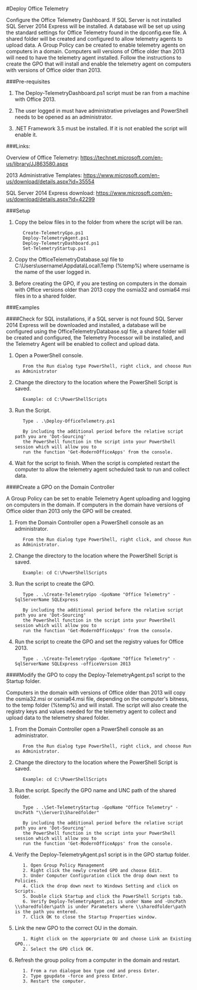 #Deploy Office Telemetry

Configure the Office Telemetry Dashboard. If SQL Server is not installed SQL Server 2014 Express 
will be installed. A database will be set up using the standard settings for Office Telemetry found in the dpconfig.exe file.
A shared folder will be created and configured to allow telemetry agents to upload data. A Group Policy can be created to enable telemetry agents on computers in a domain. Computers will versions of Office older than 2013 will need to have the telemetry agent installed. Follow the instructions to create the GPO that will install and enable the telemetry agent on computers with versions of Office older than 2013.

###Pre-requisites

1. The Deploy-TelemetryDashboard.ps1 script must be ran from a machine with Office 2013.

2. The user logged in must have administrative privelages and PowerShell needs to be opened as an administrator.

3. .NET Framework 3.5 must be installed. If it is not enabled the script will enable it.

###Links:

Overview of Office Telemetry: https://technet.microsoft.com/en-us/library/JJ863580.aspx

2013 Administrative Templates: https://www.microsoft.com/en-us/download/details.aspx?id=35554

SQL Server 2014 Express download: https://www.microsoft.com/en-us/download/details.aspx?id=42299

###Setup

1. Copy the below files in to the folder from where the script will be ran.

          Create-TelemetryGpo.ps1
          Deploy-TelemetryAgent.ps1
          Deploy-TelemetryDashboard.ps1
          Set-TelemetryStartup.ps1
          
2. Copy the OfficeTelemetryDatabase.sql file to C:\Users\username\Appdata\Local\Temp (%temp%) where username
is the name of the user logged in.
          
3. Before creating the GPO, if you are testing on computers in the domain with Office versions older than 2013 copy the osmia32 and osmia64 msi files in to a shared folder. 

###Examples

####Check for SQL installations, if a SQL server is not found SQL Server 2014 Express will be downloaded and installed, a database will be configured using the OfficeTelemetryDatabase.sql file, a shared folder will be created and configured, the Telemetry Processor will be installed, and the Telemetry Agent will be enabled to collect and upload data.

1. Open a PowerShell console.

          From the Run dialog type PowerShell, right click, and choose Run as Administrator
            
2. Change the directory to the location where the PowerShell Script is saved.

          Example: cd C:\PowerShellScripts
            
3. Run the Script.

          Type . .\Deploy-OfficeTelemetry.ps1
          
          By including the additional period before the relative script path you are 'Dot-Sourcing' 
          the PowerShell function in the script into your PowerShell session which will allow you to 
          run the function 'Get-ModernOfficeApps' from the console.
          
4. Wait for the script to finish. When the script is completed restart the computer to allow the 
telemetry agent scheduled task to run and collect data.

####Create a GPO on the Domain Controller

A Group Policy can be set to enable Telemetry Agent uploading and logging on computers in the domain. If computers in
the domain have versions of Office older than 2013 only the GPO will be created.

1. From the Domain Controller open a PowerShell console as an administrator.

          From the Run dialog type PowerShell, right click, and choose Run as Administrator.
          
2. Change the directory to the location where the PowerShell Script is saved.

          Example: cd C:\PowerShellScripts
          
3. Run the script to create the GPO.

          Type . .\Create-TelemetryGpo -GpoName "Office Telemetry" -SqlServerName SQLExpress
          
          By including the additional period before the relative script path you are 'Dot-Sourcing' 
          the PowerShell function in the script into your PowerShell session which will allow you to 
          run the function 'Get-ModernOfficeApps' from the console.

4. Run the script to create the GPO and set the registry values for Office 2013.

          Type . .\Create-TelemetryGpo -GpoName "Office Telemetry" -SqlServerName SQLExpress -officeVersion 2013

####Modify the GPO to copy the Deploy-TelemetryAgent.ps1 script to the Startup folder. 

Computers in the domain with versions of Office older than 2013 will copy the osmia32.msi or osmia64.msi file, depending on the computer's bitness, to the temp folder (%temp%) and will install. The script will also create the registry keys and values needed for the telemetry agent to collect and upload data to the telemetry shared folder.

1. From the Domain Controller open a PowerShell console as an administrator.

          From the Run dialog type PowerShell, right click, and choose Run as Administrator.
          
2. Change the directory to the location where the PowerShell Script is saved.

          Example: cd C:\PowerShellScripts
          
3. Run the script. Specify the GPO name and UNC path of the shared folder.

          Type . .\Set-TelemetryStartup -GpoName "Office Telemetry" -UncPath "\\Server1\Sharedfolder"
          
          By including the additional period before the relative script path you are 'Dot-Sourcing' 
          the PowerShell function in the script into your PowerShell session which will allow you to 
          run the function 'Get-ModernOfficeApps' from the console.
          
4. Verify the Deploy-TelemetryAgent.ps1 script is in the GPO startup folder.

          1. Open Group Policy Management
          2. Right click the newly created GPO and choose Edit.
          3. Under Computer Configuration click the drop down next to Policies.
          4. Click the drop down next to Windows Setting and click on Scripts.
          5. Double click Startup and click the PowerShell Scripts tab.
          6. Verify Deploy-TelemetryAgent.ps1 is under Name and -UncPath \\sharedfolder\path is under Parameters where \\sharedfolder\path is the path you entered.
          7. Click OK to close the Startup Properties window.
          
5. Link the new GPO to the correct OU in the domain.

          1. Right click on the apporpriate OU and choose Link an Existing GPO...
          2. Select the GPO click OK.

6. Refresh the group policy from a computer in the domain and restart.

          1. From a run dialogue box type cmd and press Enter.
          2. Type gpupdate -force and press Enter.
          3. Restart the computer.
          
